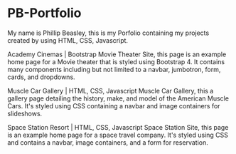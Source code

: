 # PB-Portfolio

My name is Phillip Beasley, this is my Porfolio containing my projects created by using HTML, CSS, Javascript.

Academy Cinemas | Bootstrap
Movie Theater Site, this page is an example home page for a Movie theater that is styled using Bootstrap 4. It contains many components including but not limited to a navbar, jumbotron, form, cards, and dropdowns.

Muscle Car Gallery | HTML, CSS, Javascript
Muscle Car Gallery, this a gallery page detailing the history, make, and model of the American Muscle Cars. It's styled using CSS containing a navbar and image containers for slideshows.

Space Station Resort | HTML, CSS, Javascript
Space Station Site, this page is an example home page for a space travel company. It's styled using CSS and contains a navbar, image containers, and a form for reservation.
